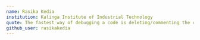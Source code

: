 ```yaml
---
name: Rasika Kedia
institution: Kalinga Institute of Industrial Technology
quote: The fastest way of debugging a code is deleting/commenting the code!
github_user: rasikakedia
---
```

